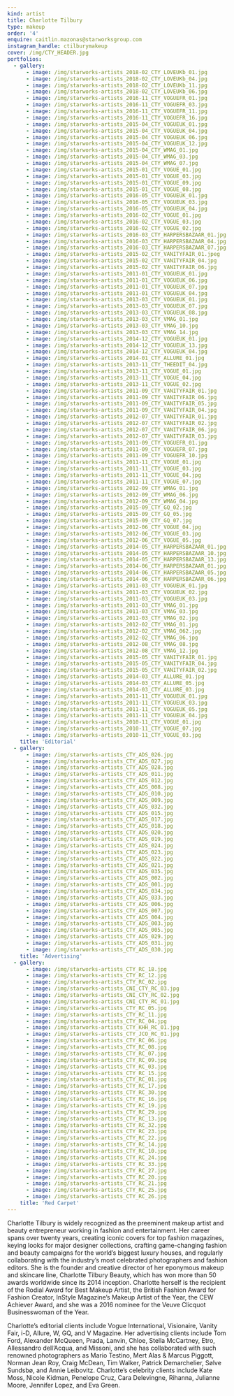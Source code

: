 ```yaml
---
kind: artist
title: Charlotte Tilbury
type: makeup
order: '4'
enquire: caitlin.mazonas@starworksgroup.com
instagram_handle: ctilburymakeup
cover: /img/CTY_HEADER.jpg
portfolios:
  - gallery:
      - image: /img/starworks-artists_2018-02_CTY_LOVEUKb_01.jpg
      - image: /img/starworks-artists_2018-02_CTY_LOVEUKb_04.jpg
      - image: /img/starworks-artists_2018-02_CTY_LOVEUKb_11.jpg
      - image: /img/starworks-artists_2018-02_CTY_LOVEUKb_06.jpg
      - image: /img/starworks-artists_2016-11_CTY_VOGUEFR_01.jpg
      - image: /img/starworks-artists_2016-11_CTY_VOGUEFR_03.jpg
      - image: /img/starworks-artists_2016-11_CTY_VOGUEFR_11.jpg
      - image: /img/starworks-artists_2016-11_CTY_VOGUEFR_16.jpg
      - image: /img/starworks-artists_2015-04_CTY_VOGUEUK_01.jpg
      - image: /img/starworks-artists_2015-04_CTY_VOGUEUK_04.jpg
      - image: /img/starworks-artists_2015-04_CTY_VOGUEUK_06.jpg
      - image: /img/starworks-artists_2015-04_CTY_VOGUEUK_12.jpg
      - image: /img/starworks-artists_2015-04_CTY_WMAG_01.jpg
      - image: /img/starworks-artists_2015-04_CTY_WMAG_03.jpg
      - image: /img/starworks-artists_2015-04_CTY_WMAG_07.jpg
      - image: /img/starworks-artists_2015-01_CTY_VOGUE_01.jpg
      - image: /img/starworks-artists_2015-01_CTY_VOGUE_03.jpg
      - image: /img/starworks-artists_2015-01_CTY_VOGUE_09.jpg
      - image: /img/starworks-artists_2015-01_CTY_VOGUE_08.jpg
      - image: /img/starworks-artists_2016-05_CTY_VOGUEUK_01.jpg
      - image: /img/starworks-artists_2016-05_CTY_VOGUEUK_03.jpg
      - image: /img/starworks-artists_2016-05_CTY_VOGUEUK_04.jpg
      - image: /img/starworks-artists_2016-02_CTY_VOGUE_01.jpg
      - image: /img/starworks-artists_2016-02_CTY_VOGUE_03.jpg
      - image: /img/starworks-artists_2016-02_CTY_VOGUE_02.jpg
      - image: /img/starworks-artists_2016-03_CTY_HARPERSBAZAAR_01.jpg
      - image: /img/starworks-artists_2016-03_CTY_HARPERSBAZAAR_04.jpg
      - image: /img/starworks-artists_2016-03_CTY_HARPERSBAZAAR_07.jpg
      - image: /img/starworks-artists_2015-02_CTY_VANITYFAIR_01.jpeg
      - image: /img/starworks-artists_2015-02_CTY_VANITYFAIR_04.jpg
      - image: /img/starworks-artists_2015-02_CTY_VANITYFAIR_06.jpg
      - image: /img/starworks-artists_2011-01_CTY_VOGUEUK_01.jpg
      - image: /img/starworks-artists_2011-01_CTY_VOGUEUK_06.jpg
      - image: /img/starworks-artists_2011-01_CTY_VOGUEUK_07.jpg
      - image: /img/starworks-artists_2011-01_CTY_VOGUEUK_04.jpg
      - image: /img/starworks-artists_2013-03_CTY_VOGUEUK_01.jpg
      - image: /img/starworks-artists_2013-03_CTY_VOGUEUK_07.jpg
      - image: /img/starworks-artists_2013-03_CTY_VOGUEUK_08.jpg
      - image: /img/starworks-artists_2013-03_CTY_VMAG_01.jpg
      - image: /img/starworks-artists_2013-03_CTY_VMAG_10.jpg
      - image: /img/starworks-artists_2013-03_CTY_VMAG_14.jpg
      - image: /img/starworks-artists_2014-12_CTY_VOGUEUK_01.jpg
      - image: /img/starworks-artists_2014-12_CTY_VOGUEUK_13.jpg
      - image: /img/starworks-artists_2014-12_CTY_VOGUEUK_04.jpg
      - image: /img/starworks-artists_2014-01_CTY_ALLURE_01.jpg
      - image: /img/starworks-artists_2013-11_CTY_THEEDIT_04.jpg
      - image: /img/starworks-artists_2013-11_CTY_VOGUE_01.jpg
      - image: /img/starworks-artists_2013-11_CTY_VOGUE_04.jpg
      - image: /img/starworks-artists_2013-11_CTY_VOGUE_02.jpg
      - image: /img/starworks-artists_2011-09_CTY_VANITYFAIR_01.jpg
      - image: /img/starworks-artists_2011-09_CTY_VANITYFAIR_06.jpg
      - image: /img/starworks-artists_2011-09_CTY_VANITYFAIR_05.jpg
      - image: /img/starworks-artists_2011-09_CTY_VANITYFAIR_04.jpg
      - image: /img/starworks-artists_2012-07_CTY_VANITYFAIR_01.jpg
      - image: /img/starworks-artists_2012-07_CTY_VANITYFAIR_02.jpg
      - image: /img/starworks-artists_2012-07_CTY_VANITYFAIR_06.jpg
      - image: /img/starworks-artists_2012-07_CTY_VANITYFAIR_03.jpg
      - image: /img/starworks-artists_2011-09_CTY_VOGUEFR_01.jpg
      - image: /img/starworks-artists_2011-09_CTY_VOGUEFR_07.jpg
      - image: /img/starworks-artists_2011-09_CTY_VOGUEFR_10.jpg
      - image: /img/starworks-artists_2011-11_CTY_VOGUE_01.jpg
      - image: /img/starworks-artists_2011-11_CTY_VOGUE_03.jpg
      - image: /img/starworks-artists_2011-11_CTY_VOGUE_04.jpg
      - image: /img/starworks-artists_2011-11_CTY_VOGUE_07.jpg
      - image: /img/starworks-artists_2012-09_CTY_WMAG_01.jpg
      - image: /img/starworks-artists_2012-09_CTY_WMAG_06.jpg
      - image: /img/starworks-artists_2012-09_CTY_WMAG_04.jpg
      - image: /img/starworks-artists_2015-09_CTY_GQ_02.jpg
      - image: /img/starworks-artists_2015-09_CTY_GQ_05.jpg
      - image: /img/starworks-artists_2015-09_CTY_GQ_07.jpg
      - image: /img/starworks-artists_2012-06_CTY_VOGUE_04.jpg
      - image: /img/starworks-artists_2012-06_CTY_VOGUE_03.jpg
      - image: /img/starworks-artists_2012-06_CTY_VOGUE_05.jpg
      - image: /img/starworks-artists_2014-05_CTY_HARPERSBAZAAR_01.jpg
      - image: /img/starworks-artists_2014-05_CTY_HARPERSBAZAAR_10.jpg
      - image: /img/starworks-artists_2014-05_CTY_HARPERSBAZAAR_13.jpg
      - image: /img/starworks-artists_2014-06_CTY_HARPERSBAZAAR_01.jpg
      - image: /img/starworks-artists_2014-06_CTY_HARPERSBAZAAR_05.jpg
      - image: /img/starworks-artists_2014-06_CTY_HARPERSBAZAAR_06.jpg
      - image: /img/starworks-artists_2011-03_CTY_VOGUEUK_01.jpg
      - image: /img/starworks-artists_2011-03_CTY_VOGUEUK_02.jpg
      - image: /img/starworks-artists_2011-03_CTY_VOGUEUK_03.jpg
      - image: /img/starworks-artists_2011-03_CTY_VMAG_01.jpg
      - image: /img/starworks-artists_2011-03_CTY_VMAG_03.jpg
      - image: /img/starworks-artists_2011-03_CTY_VMAG_02.jpg
      - image: /img/starworks-artists_2012-02_CTY_VMAG_01.jpg
      - image: /img/starworks-artists_2012-02_CTY_VMAG_062.jpg
      - image: /img/starworks-artists_2012-02_CTY_VMAG_06.jpg
      - image: /img/starworks-artists_2012-08_CTY_VMAG_08.jpg
      - image: /img/starworks-artists_2012-08_CTY_VMAG_12.jpg
      - image: /img/starworks-artists_2015-05_CTY_VANITYFAIR_01.jpg
      - image: /img/starworks-artists_2015-05_CTY_VANITYFAIR_04.jpg
      - image: /img/starworks-artists_2015-05_CTY_VANITYFAIR_02.jpg
      - image: /img/starworks-artists_2014-03_CTY_ALLURE_01.jpg
      - image: /img/starworks-artists_2014-03_CTY_ALLURE_05.jpg
      - image: /img/starworks-artists_2014-03_CTY_ALLURE_03.jpg
      - image: /img/starworks-artists_2011-11_CTY_VOGUEUK_01.jpg
      - image: /img/starworks-artists_2011-11_CTY_VOGUEUK_03.jpg
      - image: /img/starworks-artists_2011-11_CTY_VOGUEUK_05.jpg
      - image: /img/starworks-artists_2011-11_CTY_VOGUEUK_04.jpg
      - image: /img/starworks-artists_2010-11_CTY_VOGUE_01.jpg
      - image: /img/starworks-artists_2010-11_CTY_VOGUE_07.jpg
      - image: /img/starworks-artists_2010-11_CTY_VOGUE_03.jpg
    title: 'Editorial'
  - gallery:
      - image: /img/starworks-artists_CTY_ADS_026.jpg
      - image: /img/starworks-artists_CTY_ADS_027.jpg
      - image: /img/starworks-artists_CTY_ADS_028.jpg
      - image: /img/starworks-artists_CTY_ADS_011.jpg
      - image: /img/starworks-artists_CTY_ADS_012.jpg
      - image: /img/starworks-artists_CTY_ADS_008.jpg
      - image: /img/starworks-artists_CTY_ADS_010.jpg
      - image: /img/starworks-artists_CTY_ADS_009.jpg
      - image: /img/starworks-artists_CTY_ADS_032.jpg
      - image: /img/starworks-artists_CTY_ADS_015.jpg
      - image: /img/starworks-artists_CTY_ADS_017.jpg
      - image: /img/starworks-artists_CTY_ADS_018.jpg
      - image: /img/starworks-artists_CTY_ADS_020.jpg
      - image: /img/starworks-artists_CTY_ADS_019.jpg
      - image: /img/starworks-artists_CTY_ADS_024.jpg
      - image: /img/starworks-artists_CTY_ADS_023.jpg
      - image: /img/starworks-artists_CTY_ADS_022.jpg
      - image: /img/starworks-artists_CTY_ADS_021.jpg
      - image: /img/starworks-artists_CTY_ADS_035.jpg
      - image: /img/starworks-artists_CTY_ADS_002.jpg
      - image: /img/starworks-artists_CTY_ADS_001.jpg
      - image: /img/starworks-artists_CTY_ADS_034.jpg
      - image: /img/starworks-artists_CTY_ADS_033.jpg
      - image: /img/starworks-artists_CTY_ADS_006.jpg
      - image: /img/starworks-artists_CTY_ADS_007.jpg
      - image: /img/starworks-artists_CTY_ADS_004.jpg
      - image: /img/starworks-artists_CTY_ADS_003.jpg
      - image: /img/starworks-artists_CTY_ADS_005.jpg
      - image: /img/starworks-artists_CTY_ADS_029.jpg
      - image: /img/starworks-artists_CTY_ADS_031.jpg
      - image: /img/starworks-artists_CTY_ADS_030.jpg
    title: 'Advertising'
  - gallery:
      - image: /img/starworks-artists_CTY_RC_18.jpg
      - image: /img/starworks-artists_CTY_RC_12.jpg
      - image: /img/starworks-artists_CTY_RC_02.jpg
      - image: /img/starworks-artists_CNI_CTY_RC_03.jpg
      - image: /img/starworks-artists_CNI_CTY_RC_02.jpg
      - image: /img/starworks-artists_CNI_CTY_RC_01.jpg
      - image: /img/starworks-artists_CTY_RC_05.jpg
      - image: /img/starworks-artists_CTY_RC_11.jpg
      - image: /img/starworks-artists_CTY_RC_04.jpg
      - image: /img/starworks-artists_CTY_KHH_RC_01.jpg
      - image: /img/starworks-artists_CTY_JCO_RC_01.jpg
      - image: /img/starworks-artists_CTY_RC_06.jpg
      - image: /img/starworks-artists_CTY_RC_08.jpg
      - image: /img/starworks-artists_CTY_RC_07.jpg
      - image: /img/starworks-artists_CTY_RC_09.jpg
      - image: /img/starworks-artists_CTY_RC_03.jpg
      - image: /img/starworks-artists_CTY_RC_15.jpg
      - image: /img/starworks-artists_CTY_RC_01.jpg
      - image: /img/starworks-artists_CTY_RC_17.jpg
      - image: /img/starworks-artists_CTY_RC_30.jpg
      - image: /img/starworks-artists_CTY_RC_16.jpg
      - image: /img/starworks-artists_CTY_RC_19.jpg
      - image: /img/starworks-artists_CTY_RC_29.jpg
      - image: /img/starworks-artists_CTY_RC_13.jpg
      - image: /img/starworks-artists_CTY_RC_32.jpg
      - image: /img/starworks-artists_CTY_RC_23.jpg
      - image: /img/starworks-artists_CTY_RC_22.jpg
      - image: /img/starworks-artists_CTY_RC_14.jpg
      - image: /img/starworks-artists_CTY_RC_10.jpg
      - image: /img/starworks-artists_CTY_RC_24.jpg
      - image: /img/starworks-artists_CTY_RC_33.jpg
      - image: /img/starworks-artists_CTY_RC_27.jpg
      - image: /img/starworks-artists_CTY_RC_20.jpg
      - image: /img/starworks-artists_CTY_RC_21.jpg
      - image: /img/starworks-artists_CTY_RC_25.jpg
      - image: /img/starworks-artists_CTY_RC_26.jpg
    title: 'Red Carpet'
---
```

Charlotte Tilbury is widely recognized as the preeminent makeup artist and beauty entrepreneur working in fashion and entertainment. Her career spans over twenty years, creating iconic covers for top fashion magazines, keying looks for major designer collections, crafting game-changing fashion and beauty campaigns for the world’s biggest luxury houses, and regularly collaborating with the industry’s most celebrated photographers and fashion editors. She is the founder and creative director of her eponymous makeup and skincare line, Charlotte Tilbury Beauty, which has won more than 50 awards worldwide since its 2014 inception. Charlotte herself is the recipient of the Rodial Award for Best Makeup Artist, the British Fashion Award for Fashion Creator, InStyle Magazine’s Makeup Artist of the Year, the CEW Achiever Award, and she was a 2016 nominee for the Veuve Clicquot Businesswoman of the Year.

Charlotte’s editorial clients include Vogue International, Visionaire, Vanity Fair, i-D, Allure, W, GQ, and V Magazine. Her advertising clients include Tom Ford, Alexander McQueen, Prada, Lanvin, Chloe, Stella McCartney, Etro, Allessandro dell’Acqua, and Missoni, and she has collaborated with such renowned photographers as Mario Testino, Mert Alas & Marcus Piggott, Norman Jean Roy, Craig McDean, Tim Walker, Patrick Demarchelier, Sølve Sundsbø, and Annie Leibovitz. Charlotte’s celebrity clients include Kate Moss, Nicole Kidman, Penelope Cruz, Cara Delevingne, Rihanna, Julianne Moore, Jennifer Lopez, and Eva Green.
